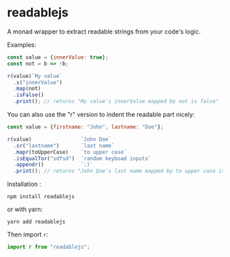 # readablejs

A monad wrapper to extract readable strings from your code's logic.

Examples:

```js
const value = {innerValue: true};
const not = b => !b;

r(value)`My value`
  .s("innerValue")
  .map(not)
  .isFalse()
  .print(); // returns "My value's innerValue mapped by not is false"
```

You can also use the "r" version to indent the readable part nicely:
```js
const value = {firstname: "John", lastname: "Doe"};

r(value)                `John Doe`
  .sr("lastname")       `last name`
  .mapr(toUpperCase)    `to upper case`
  .isEqualTor("sdfsd")  `random keyboad inputs`
  .appendr()            `:)`
  .print(); // returns "John Doe's last name mapped by to upper case is not equal to random keyboard inputs :)"
```

Installation :

`npm install readablejs`

or with yarn:

`yarn add readablejs`

Then import `r`:

```js
import r from "readablejs";
```

